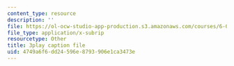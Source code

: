 ```yaml
---
content_type: resource
description: ''
file: https://ol-ocw-studio-app-production.s3.amazonaws.com/courses/6-042j-mathematics-for-computer-science-spring-2015/4749a6f6dd24596e8793906e1ca3473e_iZX8WEGZTVw.vtt
file_type: application/x-subrip
resourcetype: Other
title: 3play caption file
uid: 4749a6f6-dd24-596e-8793-906e1ca3473e
---
```

